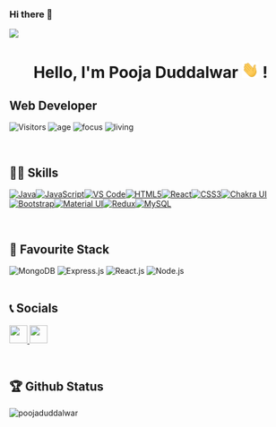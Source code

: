 ### Hi there 👋

![](https://raw.githubusercontent.com/halfrost/halfrost/master/icons/header_.png)

<h1 align="center"> Hello, I'm Pooja Duddalwar <img src="https://raw.githubusercontent.com/ABSphreak/ABSphreak/master/gifs/Hi.gif" width="30px" height="30px" > ! </h1>

<!-- <h3 align="center">I am a Full Stack Developer👩‍💻 . </h3> -->

Web Developer
-------------


<div align="left">

<!-- <a href="https://app.daily.dev/prionto"><img src="https://api.daily.dev/devcards/df2d5c9fa7ce4e579ee972f740144dec.png?r=y3h" width="25%" align="right" alt="Prionto Adbullah's Dev Card"/></a>

A self-taught, passionate and fast-learner full-stack developer 🎯 from Dhaka, 🇧🇩 🌎. Now I am working as a software engineer at Buyonia Limited, Barking, United Kingdom, 🇬🇧👨‍🎓. I love to work with new technologies and developing web applications 🔭. Currently, I am learning how to improve the performance of progressive web applications for better user experience 🌱. I’m looking to apply my skills as part of a fast-paced, quality-driven team in order to build better experiences on the web and mobile app 🚀. 

  <br /> -->
  
![Visitors](https://komarev.com/ghpvc/?username=poojaduddalwar&label=Profile%20views&color=0e75b6&style=flat)
![age](https://img.shields.io/badge/age-24-blueviolet)
![focus](https://img.shields.io/badge/focus-FullStack-critical)
![living](https://img.shields.io/badge/living-Nagpur-ff69b4)
<!-- ![projects](https://img.shields.io/badge/projects-38-important) -->

  <br />

<!-- - 💡 I like to explore new technologies and develop software solutions and quick hacks.
- 🌱 I’m currently learning TypeScript, GraphQL and React-Native.
- 👯 I’m looking to collaborate on MERN Stack projects with other passionate developers.
- 🥅 2022 Goals: Master React Native. Contribute to Open Source projects.
- ⚡ Fun fact: I really love to travel and explore new things in my free time.
- 📝 Please have a look at my [Resume](https://drive.google.com/file/d/122e7fb7rYWnGFubJWPRz5LUBf-dJjoTr/view?usp=sharing) for more details about me. I'm open to feedback and suggestions! -->
  
 </div>

## 👨‍💻 Skills

<p align="left">
<a href="https://www.oracle.com/java/" target="_blank" rel="noreferrer"><img src="https://raw.githubusercontent.com/danielcranney/readme-generator/main/public/icons/skills/java-colored.svg" width="36" height="36" alt="Java" /></a><a href="https://developer.mozilla.org/en-US/docs/Web/JavaScript" target="_blank" rel="noreferrer"><img src="https://raw.githubusercontent.com/danielcranney/readme-generator/main/public/icons/skills/javascript-colored.svg" width="36" height="36" alt="JavaScript" /></a><a href="https://code.visualstudio.com/" target="_blank" rel="noreferrer"><img src="https://raw.githubusercontent.com/danielcranney/readme-generator/main/public/icons/skills/visualstudiocode.svg" width="36" height="36" alt="VS Code" /></a><a href="https://developer.mozilla.org/en-US/docs/Glossary/HTML5" target="_blank" rel="noreferrer"><img src="https://raw.githubusercontent.com/danielcranney/readme-generator/main/public/icons/skills/html5-colored.svg" width="36" height="36" alt="HTML5" /></a><a href="https://reactjs.org/" target="_blank" rel="noreferrer"><img src="https://raw.githubusercontent.com/danielcranney/readme-generator/main/public/icons/skills/react-colored.svg" width="36" height="36" alt="React" /></a><a href="https://www.w3.org/TR/CSS/#css" target="_blank" rel="noreferrer"><img src="https://raw.githubusercontent.com/danielcranney/readme-generator/main/public/icons/skills/css3-colored.svg" width="36" height="36" alt="CSS3" /></a><a href="https://chakra-ui.com/" target="_blank" rel="noreferrer"><img src="https://raw.githubusercontent.com/danielcranney/readme-generator/main/public/icons/skills/chakra-colored.svg" width="36" height="36" alt="Chakra UI" /></a><a href="https://getbootstrap.com/" target="_blank" rel="noreferrer"><img src="https://raw.githubusercontent.com/danielcranney/readme-generator/main/public/icons/skills/bootstrap-colored.svg" width="36" height="36" alt="Bootstrap" /></a><a href="https://mui.com/" target="_blank" rel="noreferrer"><img src="https://raw.githubusercontent.com/danielcranney/readme-generator/main/public/icons/skills/materialui-colored.svg" width="36" height="36" alt="Material UI" /></a><a href="https://redux.js.org/" target="_blank" rel="noreferrer"><img src="https://raw.githubusercontent.com/danielcranney/readme-generator/main/public/icons/skills/redux-colored.svg" width="36" height="36" alt="Redux" /></a><a href="https://www.mysql.com/" target="_blank" rel="noreferrer"><img src="https://raw.githubusercontent.com/danielcranney/readme-generator/main/public/icons/skills/mysql-colored.svg" width="36" height="36" alt="MySQL" /></a>
</p>

<br />

## 🎀 Favourite Stack

<div align="left">

<img alt="MongoDB" src="https://img.shields.io/badge/MongoDB-4EA94B?style=for-the-badge&logo=mongodb&logoColor=white" />
<img alt="Express.js" src="https://img.shields.io/badge/express.js-%23404d59.svg?style=for-the-badge&logo=express&logoColor=%2361DAFB"/>
<img alt="React.js" src="https://img.shields.io/badge/React-20232A?style=for-the-badge&logo=react&logoColor=61DAFB" />
<img alt="Node.js" src="https://img.shields.io/badge/Node.js-43853D?style=for-the-badge&logo=node.js&logoColor=white" />

</div>
  
<br /> 

## 📞 Socials

<div align="left">
<p align="left"> <a href="https://www.github.com/poojaduddalwar" target="_blank" rel="noreferrer"> <picture> <source media="(prefers-color-scheme: dark)" srcset="https://raw.githubusercontent.com/danielcranney/readme-generator/main/public/icons/socials/github-dark.svg" /> <source media="(prefers-color-scheme: light)" srcset="https://raw.githubusercontent.com/danielcranney/readme-generator/main/public/icons/socials/github.svg" /> <img src="https://raw.githubusercontent.com/danielcranney/readme-generator/main/public/icons/socials/github.svg" width="32" height="32" /> </picture> </a> <a href="https://www.linkedin.com/in/pooja-duddalwar" target="_blank" rel="noreferrer"> <picture> <source media="(prefers-color-scheme: dark)" srcset="https://raw.githubusercontent.com/danielcranney/readme-generator/main/public/icons/socials/linkedin-dark.svg" /> <source media="(prefers-color-scheme: light)" srcset="https://raw.githubusercontent.com/danielcranney/readme-generator/main/public/icons/socials/linkedin.svg" /> <img src="https://raw.githubusercontent.com/danielcranney/readme-generator/main/public/icons/socials/linkedin.svg" width="32" height="32" /> </picture> </a></p>
</div>
<br /> 

## 🏆 Github Status

<p><img align="left" src="https://github-readme-stats.vercel.app/api/top-langs?username=poojaduddalwar&show_icons=true&locale=en&layout=compact" alt="poojaduddalwar" /></p>

<br /> 
<br /> 

